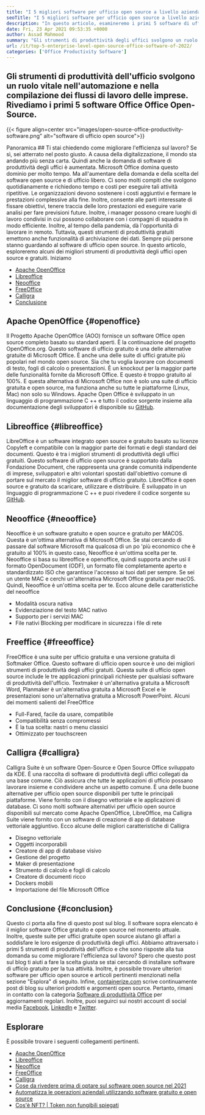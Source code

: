 ```yaml
---
title: "I 5 migliori software per ufficio open source a livello aziendale di 2022" 
seoTitle: "I 5 migliori software per ufficio open source a livello aziendale di 2022" 
description: "In questo articolo, esamineremo i primi 5 software di ufficio open source. Questi software includono Apache OpenOffice, LibreOffice, Neooffice, FreeOffice e Calligra." 
date: Fri, 23 Apr 2021 09:53:35 +0000
author: Assad Mahmood
summary: "Gli strumenti di produttività degli uffici svolgono un ruolo vitale nell'automazione e nella compilazione dei flussi di lavoro di Business. Rivediamo i primi 5 software Office Office Open-Source." 
url: /it/top-5-enterprise-level-open-source-office-software-of-2022/
categories: ['Office Productivity Software']
---
```


## Gli strumenti di produttività dell'ufficio svolgono un ruolo vitale nell'automazione e nella compilazione dei flussi di lavoro delle imprese. Rivediamo i primi 5 software Office Office Open-Source.

{{< figure align=center src="images/open-source-office-productivity-software.png" alt="software di ufficio open source">}}


Panoramica ##
Ti stai chiedendo come migliorare l'efficienza sul lavoro? Se sì, sei atterrato nel posto giusto. A causa della digitalizzazione, il mondo sta andando più senza carta. Quindi anche la domanda di software di produttività degli uffici è aumentata. Microsoft Office domina questo dominio per molto tempo. Ma all'aumentare della domanda e della scelta del software open source e di ufficio libero. Ci sono molti compiti che svolgono quotidianamente e richiedono tempo e costi per eseguire tali attività ripetitive. Le organizzazioni devono sostenere i costi aggiuntivi e fermare le prestazioni complessive alla fine. Inoltre, consente alle parti interessate di fissare obiettivi, tenere traccia delle loro prestazioni ed eseguire varie analisi per fare previsioni future.
Inoltre, i manager possono creare luoghi di lavoro condivisi in cui possono collaborare con i compagni di squadra in modo efficiente. Inoltre, al tempo della pandemia, dà l'opportunità di lavorare in remoto. Tuttavia, questi strumenti di produttività gratuiti emettono anche funzionalità di archiviazione dei dati. Sempre più persone stanno guardando al software di ufficio open source. In questo articolo, esploreremo alcuni dei migliori strumenti di produttività degli uffici open source e gratuiti. Iniziamo
  * [Apache OpenOffice][1]
  * [Libreoffice][2]
  * [Neooffice][3]
  * [FreeOffice][4]
  * [Calligra][5]
  * [Conclusione][6]

## Apache OpenOffice {#openoffice}

Il Progetto Apache OpenOffice (AOO) fornisce un software Office open source completo basato su standard aperti. È la continuazione del progetto OpenOffice.org. Questo software di ufficio gratuito è una delle alternative gratuite di Microsoft Office. È anche una delle suite di uffici gratuite più popolari nel mondo open source. Sia che tu voglia lavorare con documenti di testo, fogli di calcolo o presentazioni. È un knockout per la maggior parte delle funzionalità fornite da Microsoft Office. E questo è troppo gratuito al 100%. E questa alternativa di Microsoft Office non è solo una suite di ufficio gratuita e open source, ma funziona anche su tutte le piattaforme (Linux, Mac) non solo su Windows.
Apache Open Office è sviluppato in un linguaggio di programmazione C ++ e tutto il codice sorgente insieme alla documentazione degli sviluppatori è disponibile su [GitHub][7].

## Libreoffice {#libreoffice}

LibreOffice è un software integrato open source e gratuito basato su licenze Copyleft e compatibile con la maggior parte dei formati e degli standard dei documenti. Questo è tra i migliori strumenti di produttività degli uffici gratuiti.
Questo software di ufficio open source è supportato dalla Fondazione Document, che rappresenta una grande comunità indipendente di imprese, sviluppatori e altri volontari spostati dall'obiettivo comune di portare sul mercato il miglior software di ufficio gratuito.
LibreOffice è open source e gratuito da scaricare, utilizzare e distribuire. È sviluppato in un linguaggio di programmazione C ++ e puoi rivedere il codice sorgente su [GitHub][8].

## Neooffice {#neooffice}

Neooffice è un software gratuito e open source e gratuito per MACOS. Questa è un'ottima alternativa di Microsoft Office. Se stai cercando di passare dal software Microsoft ma qualcosa di un po 'più economico che è gratuito al 100% in questo caso, Neooffice è un'ottima scelta per te.
Neooffice si basa su libreoffice e openoffice, quindi supporta anche usi il formato OpenDocument (ODF), un formato file completamente aperto e standardizzato ISO che garantisce l'accesso ai tuoi dati per sempre. Se sei un utente MAC e cerchi un'alternativa Microsoft Office gratuita per macOS. Quindi, Neooffice è un'ottima scelta per te.
Ecco alcune delle caratteristiche del neooffice
  * Modalità oscura nativa
  * Evidenziazione del testo MAC nativo
  * Supporto per i servizi MAC
  * File nativi Blocking per modificare in sicurezza i file di rete

## Freeffice {#freeoffice}

FreeOffice è una suite per ufficio gratuita e una versione gratuita di Softmaker Office. Questo software di ufficio open source è uno dei migliori strumenti di produttività degli uffici gratuiti. Questa suite di ufficio open source include le tre applicazioni principali richieste per qualsiasi software di produttività dell'ufficio.
Textmaker è un'alternativa gratuita a Microsoft Word, Planmaker è un'alternativa gratuita a Microsoft Excel e le presentazioni sono un'alternativa gratuita a Microsoft PowerPoint.
Alcuni dei momenti salienti del FreeOffice
  * Full-Fared, facile da usare, compatibile
  * Compatibilità senza compromessi
  * È la tua scelta: nastri o menu classici
  * Ottimizzato per touchscreen

## Calligra {#calligra}

Calligra Suite è un software Open-Source e Open Source Office sviluppato da KDE. È una raccolta di software di produttività degli uffici collegati da una base comune. Ciò assicura che tutte le applicazioni di ufficio possano lavorare insieme e condividere anche un aspetto comune. È una delle buone alternative per ufficio open source disponibili per tutte le principali piattaforme. Viene fornito con il disegno vettoriale e le applicazioni di database.
Ci sono molti software alternativi per ufficio open source disponibili sul mercato come Apache OpenOffice, LibreOffice, ma Calligra Suite viene fornito con un software di creazione di app di database vettoriale aggiuntivo.
Ecco alcune delle migliori caratteristiche di Calligra
  * Disegno vettoriale
  * Oggetti incorporabili
  * Creatore di app di database visivo
  * Gestione del progetto
  * Maker di presentazione
  * Strumento di calcolo e fogli di calcolo
  * Creatore di documenti ricco
  * Dockers mobili
  * Importazione del file Microsoft Office

## Conclusione {#conclusion}

Questo ci porta alla fine di questo post sul blog. Il software sopra elencato è il miglior software Office gratuito e open source nel momento attuale. Inoltre, queste suite per uffici gratuite open source aiutano gli affari a soddisfare le loro esigenze di produttività degli uffici. Abbiamo attraversato i primi 5 strumenti di produttività dell'ufficio e che sono risposte alla tua domanda su come migliorare l'efficienza sul lavoro? Spero che questo post sul blog ti aiuti a fare la scelta giusta se stai cercando di installare software di ufficio gratuito per la tua attività. Inoltre, è possibile trovare ulteriori software per ufficio open source e articoli pertinenti menzionati nella sezione "Esplora" di seguito.
Infine, [containerize.com][9] scrive continuamente post di blog su ulteriori prodotti e argomenti open source. Pertanto, rimani in contatto con la categoria [Software di produttività Office][10] per aggiornamenti regolari. Inoltre, puoi seguirci sui nostri account di social media [Facebook][11], [LinkedIn][12] e [Twitter][13].

## Esplorare
È possibile trovare i seguenti collegamenti pertinenti.
  * [Apache OpenOffice][14]
  * [Libreoffice][15]
  * [Neooffice][16]
  * [FreeOffice][17]
  * [Calligra][18]
  * [Cose da rivedere prima di optare sul software open source nel 2021][19]
  * [Automatizza le operazioni aziendali utilizzando software gratuito e open source][20]
  * [Cos'è NFT? | Token non fungibili spiegati][21]



 [1]: #openoffice
 [2]: #libreoffice
 [3]: #neooffice
 [4]: #freeoffice
 [5]: #calligra
 [6]: #conclusion
 [7]: https://github.com/apache/openoffice
 [8]: https://github.com/LibreOffice/core
 [9]: https://www.containerize.com/
 [10]: https://products.containerize.com/office-productivity/
 [11]: https://web.facebook.com/containerize
 [12]: https://www.linkedin.com/company/containerize/
 [13]: https://twitter.com/containerize_co
 [14]: https://products.containerize.com/office-productivity/apache-open-office
 [15]: https://products.containerize.com/office-productivity/libreoffice
 [16]: https://products.containerize.com/office-productivity/neooffice
 [17]: https://products.containerize.com/office-productivity/freeoffice
 [18]: https://products.containerize.com/office-productivity/calligra
 [19]: https://blog.containerize.com/cmdb-software/things-to-review-before-opting-open-source-software-in-2021/
 [20]: https://blog.containerize.com/blogging/automate-business-operations-using-open-source-software/
 [21]: https://blog.containerize.com/blockchain-platforms/what-is-nft-non-fungible-tokens-explained/
